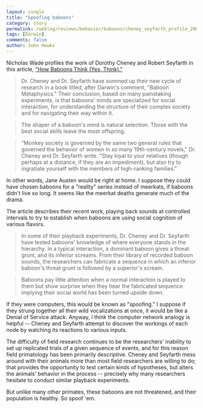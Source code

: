 ```yaml
---
layout: single 
title: "Spoofing baboons" 
category: story
permalink: /weblog/reviews/behavior/baboons/cheney_seyfarth_profile_2007.html
tags: [Darwin] 
comments: false 
author: John Hawks 
---
```



<p>
Nicholas Wade profiles the work of Dorothy Cheney and Robert Seyfarth in this article, <a href="http://www.nytimes.com/2007/10/09/science/09babo.html">"How Baboons Think (Yes, Think)."</a>
</p>

<blockquote>Dr. Cheney and Dr. Seyfarth have summed up their new cycle of research in a book titled, after Darwin's comment, "Baboon Metaphysics." Their conclusion, based on many painstaking experiments, is that baboons' minds are specialized for social interaction, for understanding the structure of their complex society and for navigating their way within it.</blockquote>

<blockquote>The shaper of a baboon's mind is natural selection. Those with the best social skills leave the most offspring.</blockquote>

<blockquote>"Monkey society is governed by the same two general rules that governed the behavior of women in so many 19th-century novels," Dr. Cheney and Dr. Seyfarth write. "Stay loyal to your relatives (though perhaps at a distance, if they are an impediment), but also try to ingratiate yourself with the members of high-ranking families."</blockquote>

<p>
In other words, Jane Austen would be right at home. I suppose they could have chosen baboons for a "reality" series instead of meerkats, if baboons didn't live so long. It seems like the meerkat deaths generate much of the drama. 
</p>

<p>
The article describes their recent work, playing back sounds at controlled intervals to try to establish when baboons are using social cognition of various flavors. 
</p>

<blockquote>In some of their playback experiments, Dr. Cheney and Dr. Seyfarth have tested baboons' knowledge of where everyone stands in the hierarchy. In a typical interaction, a dominant baboon gives a threat grunt, and its inferior screams. From their library of recorded baboon sounds, the researchers can fabricate a sequence in which an inferior baboon's threat grunt is followed by a superior's scream.</blockquote>

<blockquote>Baboons pay little attention when a normal interaction is played to them but show surprise when they hear the fabricated sequence implying their social world has been turned upside down.</blockquote>

<p>
If they were computers, this would be known as "spoofing." I suppose if they strung together all their wild vocalizations at once, it would be like a Denial of Service attack. Anyway, I think the computer network analogy is helpful -- Cheney and Seyfarth attempt to discover the workings of each node by watching its reactions to various inputs. 
</p>

<p>
The difficulty of field research continues to be the researchers' inability to set up replicated trials of a given sequence of events, and for this reason field primatology has been primarily descriptive. Cheney and Seyfarth mess around with their animals more than most field researchers are willing to do; that provides the opportunity to test certain kinds of hypotheses, but alters the animals' behavior in the process -- precisely why many researchers hesitate to conduct similar playback experiments. 
</p>

<p>
But unlike many other primates, these baboons are not threatened, and their population is healthy. So spoof 'em. 
</p>

